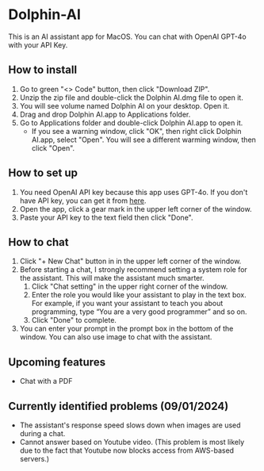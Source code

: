 # Dolphin-AI
This is an AI assistant app for MacOS. You can chat with OpenAI GPT-4o with your API Key.


## How to install
1. Go to green "<> Code" button, then click "Download ZIP".
2. Unzip the zip file and double-click the Dolphin AI.dmg file to open it.
3. You will see volume named Dolphin AI on your desktop. Open it.
4. Drag and drop Dolphin AI.app to Applications folder.
5. Go to Applications folder and double-click Dolphin AI.app to open it.
    - If you see a warning window, click "OK", then right click Dolphin AI.app, select "Open". You will see a different warming window, then click "Open".


## How to set up
1. You need OpenAI API key because this app uses GPT-4o. If you don't have API key, you can get it from [here](https://openai.com/index/openai-api/).
2. Open the app, click a gear mark in the upper left corner of the window.
3. Paste your API key to the text field then click "Done".


## How to chat
1. Click "+ New Chat" button in in the upper left corner of the window.
2. Before starting a chat, I strongly recommend setting a system role for the assistant. This will make the assistant much smarter.
   1. Click "Chat setting" in the upper right corner of the window.
   2. Enter the role you would like your assistant to play in the text box. For example, if you want your assistant to teach you about programming, type “You are a very good programmer” and so on.
   3. Click "Done" to complete.
4. You can enter your prompt in the prompt box in the bottom of the window. You can also use image to chat with the assistant.


## Upcoming features
- Chat with a PDF

## Currently identified problems (09/01/2024)
- The assistant's response speed slows down when images are used during a chat.
- Cannot answer based on Youtube video. (This problem is most likely due to the fact that Youtube now blocks access from AWS-based servers.)

